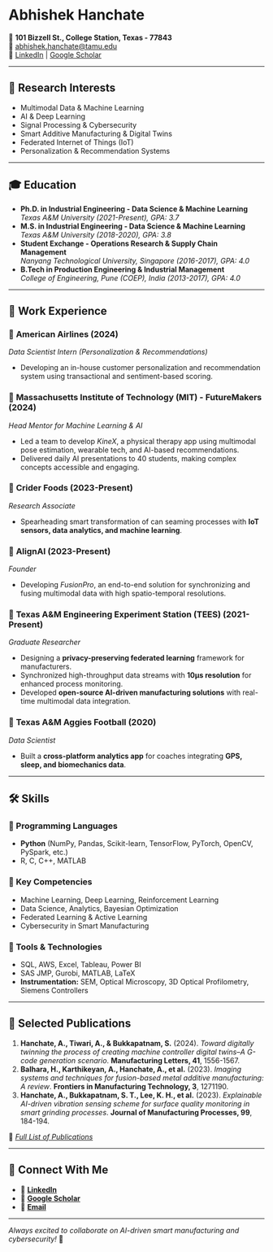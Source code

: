 # Abhishek Hanchate

📍 **101 Bizzell St., College Station, Texas - 77843**  
📧 [abhishek.hanchate@tamu.edu](mailto:abhishek.hanchate@tamu.edu)  
🔗 [LinkedIn](https://www.linkedin.com/in/abhishekhanchate/) | [Google Scholar](https://scholar.google.com/citations?user=TtxXRU0AAAAJ)  

---

## 🚀 Research Interests
- Multimodal Data & Machine Learning  
- AI & Deep Learning  
- Signal Processing & Cybersecurity  
- Smart Additive Manufacturing & Digital Twins  
- Federated Internet of Things (IoT)  
- Personalization & Recommendation Systems  

---

## 🎓 Education
- **Ph.D. in Industrial Engineering - Data Science & Machine Learning**  
  *Texas A&M University (2021-Present), GPA: 3.7*  
- **M.S. in Industrial Engineering - Data Science & Machine Learning**  
  *Texas A&M University (2018-2020), GPA: 3.8*  
- **Student Exchange - Operations Research & Supply Chain Management**  
  *Nanyang Technological University, Singapore (2016-2017), GPA: 4.0*  
- **B.Tech in Production Engineering & Industrial Management**  
  *College of Engineering, Pune (COEP), India (2013-2017), GPA: 4.0*  

---

## 💼 Work Experience
### 🔹 **American Airlines** (2024)  
*Data Scientist Intern (Personalization & Recommendations)*  
- Developing an in-house customer personalization and recommendation system using transactional and sentiment-based scoring.

### 🔹 **Massachusetts Institute of Technology (MIT) - FutureMakers** (2024)  
*Head Mentor for Machine Learning & AI*  
- Led a team to develop *KineX*, a physical therapy app using multimodal pose estimation, wearable tech, and AI-based recommendations.  
- Delivered daily AI presentations to 40 students, making complex concepts accessible and engaging.

### 🔹 **Crider Foods** (2023-Present)  
*Research Associate*  
- Spearheading smart transformation of can seaming processes with **IoT sensors, data analytics, and machine learning**.

### 🔹 **AlignAI** (2023-Present)  
*Founder*  
- Developing *FusionPro*, an end-to-end solution for synchronizing and fusing multimodal data with high spatio-temporal resolutions.

### 🔹 **Texas A&M Engineering Experiment Station (TEES)** (2021-Present)  
*Graduate Researcher*  
- Designing a **privacy-preserving federated learning** framework for manufacturers.  
- Synchronized high-throughput data streams with **10µs resolution** for enhanced process monitoring.  
- Developed **open-source AI-driven manufacturing solutions** with real-time multimodal data integration.

### 🔹 **Texas A&M Aggies Football** (2020)  
*Data Scientist*  
- Built a **cross-platform analytics app** for coaches integrating **GPS, sleep, and biomechanics data**.

---

## 🛠 Skills
### 🔸 Programming Languages
- **Python** (NumPy, Pandas, Scikit-learn, TensorFlow, PyTorch, OpenCV, PySpark, etc.)  
- R, C, C++, MATLAB  

### 🔸 Key Competencies
- Machine Learning, Deep Learning, Reinforcement Learning  
- Data Science, Analytics, Bayesian Optimization  
- Federated Learning & Active Learning  
- Cybersecurity in Smart Manufacturing  

### 🔸 Tools & Technologies
- SQL, AWS, Excel, Tableau, Power BI  
- SAS JMP, Gurobi, MATLAB, LaTeX  
- **Instrumentation:** SEM, Optical Microscopy, 3D Optical Profilometry, Siemens Controllers  

---

## 📜 Selected Publications
1. **Hanchate, A., Tiwari, A., & Bukkapatnam, S.** (2024). *Toward digitally twinning the process of creating machine controller digital twins–A G-code generation scenario*. **Manufacturing Letters, 41**, 1556-1567.  
2. **Balhara, H., Karthikeyan, A., Hanchate, A., et al.** (2023). *Imaging systems and techniques for fusion-based metal additive manufacturing: A review*. **Frontiers in Manufacturing Technology, 3**, 1271190.  
3. **Hanchate, A., Bukkapatnam, S. T., Lee, K. H., et al.** (2023). *Explainable AI-driven vibration sensing scheme for surface quality monitoring in smart grinding processes*. **Journal of Manufacturing Processes, 99**, 184-194.  

📌 *[Full List of Publications](https://scholar.google.com/citations?user=TtxXRU0AAAAJ)*  

---

## 🔗 Connect With Me
- 💼 **[LinkedIn](https://www.linkedin.com/in/abhishekhanchate/)**  
- 📄 **[Google Scholar](https://scholar.google.com/citations?user=TtxXRU0AAAAJ)**  
- 📧 **[Email](mailto:abhishek.hanchate@tamu.edu)**  

---

*Always excited to collaborate on AI-driven smart manufacturing and cybersecurity!* 🚀
